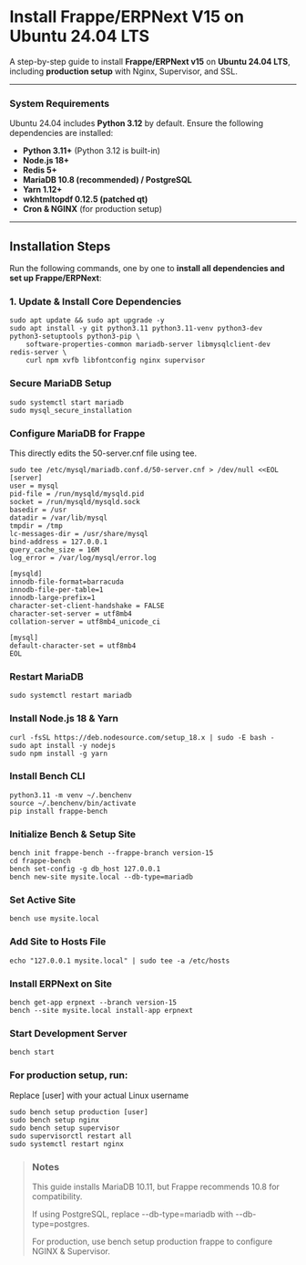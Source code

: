 # Install Frappe/ERPNext V15 on Ubuntu 24.04 LTS

A step-by-step guide to install **Frappe/ERPNext v15** on **Ubuntu 24.04 LTS**, including **production setup** with Nginx, Supervisor, and SSL.

---

### System Requirements
Ubuntu 24.04 includes **Python 3.12** by default. Ensure the following dependencies are installed:

- **Python 3.11+** (Python 3.12 is built-in)
- **Node.js 18+**
- **Redis 5+**
- **MariaDB 10.8 (recommended) / PostgreSQL**
- **Yarn 1.12+**
- **wkhtmltopdf 0.12.5 (patched qt)**
- **Cron & NGINX** (for production setup)

---

## Installation Steps
Run the following commands, one by one to **install all dependencies and set up Frappe/ERPNext**:


### 1. Update & Install Core Dependencies
    sudo apt update && sudo apt upgrade -y
    sudo apt install -y git python3.11 python3.11-venv python3-dev python3-setuptools python3-pip \
        software-properties-common mariadb-server libmysqlclient-dev redis-server \
        curl npm xvfb libfontconfig nginx supervisor


### Secure MariaDB Setup
    sudo systemctl start mariadb
    sudo mysql_secure_installation

### Configure MariaDB for Frappe
This directly edits the 50-server.cnf file using tee.
    
    sudo tee /etc/mysql/mariadb.conf.d/50-server.cnf > /dev/null <<EOL
    [server]
    user = mysql
    pid-file = /run/mysqld/mysqld.pid
    socket = /run/mysqld/mysqld.sock
    basedir = /usr
    datadir = /var/lib/mysql
    tmpdir = /tmp
    lc-messages-dir = /usr/share/mysql
    bind-address = 127.0.0.1
    query_cache_size = 16M
    log_error = /var/log/mysql/error.log

    [mysqld]
    innodb-file-format=barracuda
    innodb-file-per-table=1
    innodb-large-prefix=1
    character-set-client-handshake = FALSE
    character-set-server = utf8mb4
    collation-server = utf8mb4_unicode_ci
    
    [mysql]
    default-character-set = utf8mb4
    EOL

### Restart MariaDB
    sudo systemctl restart mariadb

### Install Node.js 18 & Yarn
    curl -fsSL https://deb.nodesource.com/setup_18.x | sudo -E bash -
    sudo apt install -y nodejs
    sudo npm install -g yarn

### Install Bench CLI
    python3.11 -m venv ~/.benchenv
    source ~/.benchenv/bin/activate
    pip install frappe-bench


### Initialize Bench & Setup Site
    bench init frappe-bench --frappe-branch version-15
    cd frappe-bench
    bench set-config -g db_host 127.0.0.1
    bench new-site mysite.local --db-type=mariadb

### Set Active Site
    bench use mysite.local

### Add Site to Hosts File
    echo "127.0.0.1 mysite.local" | sudo tee -a /etc/hosts

### Install ERPNext on Site
    bench get-app erpnext --branch version-15
    bench --site mysite.local install-app erpnext

### Start Development Server
    bench start

### For production setup, run:
Replace [user] with your actual Linux username
    
    sudo bench setup production [user]
    sudo bench setup nginx
    sudo bench setup supervisor
    sudo supervisorctl restart all
    sudo systemctl restart nginx

>### Notes
>This guide installs MariaDB 10.11, but Frappe recommends 10.8 for compatibility.
>
>If using PostgreSQL, replace --db-type=mariadb with --db-type=postgres.
>
>For production, use bench setup production frappe to configure NGINX & Supervisor.

